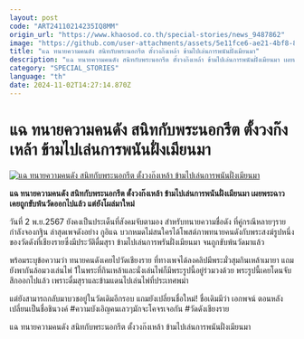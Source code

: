 ```yaml
---
layout: post
code: "ART24110214235IQ8MM"
origin_url: "https://www.khaosod.co.th/special-stories/news_9487862"
image: "https://github.com/user-attachments/assets/5e11fce6-ae21-4bf8-8641-a0d0c20f8a46"
title: "แฉ ทนายความคนดัง สนิทกับพระนอกรีต ตั้งวงก๊งเหล้า ข้ามไปเล่นการพนันฝั่งเมียนมา"
description: "แฉ ทนายความคนดัง สนิทกับพระนอกรีต ตั้งวงก๊งเหล้า ข้ามไปเล่นการพนันฝั่งเมียนมา เผยพระฉาวเคยถูกขับพ้นวัดออกไปแล้ว แต่ยังโผล่มาใหม่"
category: "SPECIAL_STORIES"
language: "th"
date: 2024-11-02T14:27:14.870Z
---
```


# แฉ ทนายความคนดัง สนิทกับพระนอกรีต ตั้งวงก๊งเหล้า ข้ามไปเล่นการพนันฝั่งเมียนมา

[![แฉ ทนายความคนดัง สนิทกับพระนอกรีต ตั้งวงก๊งเหล้า ข้ามไปเล่นการพนันฝั่งเมียนมา](https://www.khaosod.co.th/wpapp/uploads/2024/11/tu4.jpg "แฉ ทนายความคนดัง สนิทกับพระนอกรีต ตั้งวงก๊งเหล้า ข้ามไปเล่นการพนันฝั่งเมียนมา")](https://www.khaosod.co.th/wpapp/uploads/2024/11/tu4.jpg)

**แฉ ทนายความคนดัง สนิทกับพระนอกรีต ตั้งวงก๊งเหล้า ข้ามไปเล่นการพนันฝั่งเมียนมา เผยพระฉาวเคยถูกขับพ้นวัดออกไปแล้ว แต่ยังโผล่มาใหม่**

วันที่ 2 พ.ย.2567 ยังคงเป็นประเด็นที่สังคมจับตามอง สำหรับทนายความชื่อดัง ที่คู่กรณีหลายๆรายกำลังจองกฐิน ล่าสุดเพจดังอย่าง กูอิแฉ บวกหมดไม่สนใครได้โพสต์ภาพทนายคนดังกับพระสงฆ์รูปหนึ่งของวัดดังที่เชียงรายซึ่งมีประวัติดื่มสุรา ข้ามไปเล่นการพรันฝั่งเมียนมา จนถูกขับพ้นวัดมาแล้ว

พร้อมระบุข้อความว่า ทนายคนดังเคยไปวัดเชียงราย ที่ทางเพจได้ลงคลิปมีพระมั่วสุมกินเหล้าเมายา แถมยังพากันล้อมวงเล่นไพ่ 1ในพระที่กินเหล้าและนั่งเล่นไพ่ก็มีพระรูปนี้อยู่ร่วมวงด้วย พระรูปนี้เคยโดนจับสึกออกไปแล้ว เพราะดื่มสุราและข้ามแดนไปเล่นไพ่ที่ประเทศพม่า

แต่ยังสามารถกลับมาบวชอยู่ในวัดเดิมอีกรอบ แถมยังเปลี่ยนชื่อใหม่! ชื่อเดิมมีว่า เอกพจน์ ตอนหลังเปลี่ยนเป็นชื่อชินวงค์ #ความบังเอิญคนเลวๆมักจะโคจรเจอกัน #วัดดังเชียงราย

แฉ ทนายความคนดัง สนิทกับพระนอกรีต ตั้งวงก๊งเหล้า ข้ามไปเล่นการพนันฝั่งเมียนมา